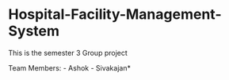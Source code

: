 # Hospital-Facility-Management-System

This is the semester 3 Group project

Team Members: - Ashok
              - Sivakajan*
